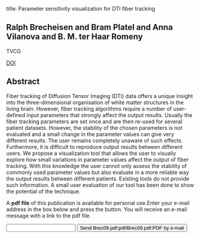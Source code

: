title: Parameter sensitivity visualization for DTI fiber tracking

## Ralph Brecheisen and Bram Platel and Anna Vilanova and B. M. ter Haar Romeny
TVCG

<a href="https://doi.org/10.1109/TVCG.2009.170">DOI</a>

## Abstract
Fiber tracking of Diffusion Tensor Imaging (DTI) data offers a unique insight into the three-dimensional organisation of white matter structures in the living brain. However, fiber tracking algorithms require a number of user-defined input parameters that strongly affect the output results. Usually the fiber tracking parameters are set once and are then re-used for several patient datasets. However, the stability of the chosen parameters is not evaluated and a small change in the parameter values can give very different results. The user remains completely unaware of such effects. Furthermore, it is difficult to reproduce output results between different users. We propose a visualization tool that allows the user to visually explore how small variations in parameter values affect the output of fiber tracking. With this knowledge the user cannot only assess the stability of commonly used parameter values but also evaluate in a more reliable way the output results between different patients. Existing tools do not provide such information. A small user evaluation of our tool has been done to show the potential of the technique.

A <b>pdf file</b> of this publication is available for personal use.Enter your e-mail address in the box below and press the button. You will receive an e-mail message with a link to the pdf file.
<form action="sender.php">  <input type="text" name="email">  <input type="submit" value="Send Brec09.pdf:pdf/Brec09.pdf:PDF by e-mail"></form>